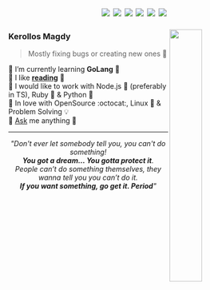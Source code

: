 <h1 align="center">
  <!-- DARK -->
  <a href="https://gh-most-followed.pages.dev/egypt#gh-dark-mode-only"><img src="https://img.shields.io/badge/dynamic/json?label=&query=%24.rank&suffix=%20Most%20Followed%20User%20In%20Egypt&logo=github&style=for-the-badge&color=555&labelColor=333&url=https://gh-most-followed-api.up.railway.app/rank/egypt/kerolloz" /></a>
  <a href="https://kounter.kerolloz.dev#gh-dark-mode-only"><img src="https://kounter.kerolloz.dev/badge/kerolloz?label=&color=white&style=for-the-badge&cntSuffix=%20Views&silent=true" /></a>
  <a href="https://aktive.kerolloz.dev#gh-dark-mode-only"><img src="https://img.shields.io/badge/dynamic/json?label=&query=%24.rank&suffix=%20Most%20Active%20User%20in%20egypt&logo=github&style=for-the-badge&color=555&labelColor=333&url=https://aktive.kerolloz.dev/rank/egypt/kerolloz" /></a>
  <!-- LIGHT  -->
  <a href="https://gh-most-followed.pages.dev/egypt#gh-light-mode-only"><img src="https://img.shields.io/badge/dynamic/json?label=Most%20Followed%20User%20in%20Egypt&query=%24.rank&prefix=Rank%20&logo=github&style=for-the-badge&color=grey&labelColor=333&url=https://gh-most-followed-api.up.railway.app/rank/egypt/kerolloz" /></a>
  <a href="https://kounter.kerolloz.dev#gh-light-mode-only"><img src="https://kounter.kerolloz.dev/badge/kerolloz?label=&color=grey&style=for-the-badge&cntSuffix=%20Views" /></a>
  <a href="https://aktive.kerolloz.dev#gh-light-mode-only"><img src="https://img.shields.io/badge/dynamic/json?label=Most%20Active%20User%20in%20Egypt&query=%24.rank&prefix=Rank%20&logo=github&style=for-the-badge&color=grey&labelColor=333&url=https://aktive.kerolloz.dev/rank/egypt/kerolloz" /></a>
</h1>

<img align="right" src="https://github.com/kerolloz/kerolloz/assets/36763164/20a062d1-7238-46d4-9595-83fcc184247e" width="36%" />

### Kerollos Magdy

> Mostly fixing bugs or creating new ones 🐞

🔹 I’m currently learning **GoLang** 💙  
🔸 I like [**reading**](//goodreads.com/kerolloz) 📘  
🔹 I would like to work with Node.js 💚 (preferably in TS), Ruby 💎 & Python 🐍  
🔸 In love with OpenSource :octocat:, Linux 🐧 & Problem Solving 💡  
🔹 [Ask](https://github.com/kerolloz/kerolloz/discussions/new?category=q-a) me anything 💭  

<hr />

<div align="center">
  <i>"Don't ever let somebody tell you, you can't do something! <br><b>You got a dream… You gotta protect it</b>.<br> People can’t do something themselves, they wanna tell you you can’t do it. <br><b>If you want something, go get it. Period</b>"</i>
</div>
